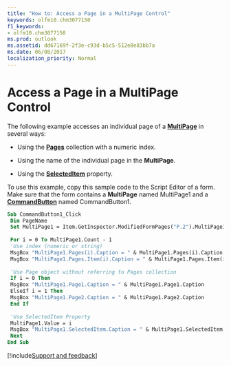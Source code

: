 ```yaml
---
title: "How to: Access a Page in a MultiPage Control"
keywords: olfm10.chm3077150
f1_keywords:
- olfm10.chm3077150
ms.prod: outlook
ms.assetid: dd67169f-2f3e-c93d-b5c5-512e8e83bb7a
ms.date: 06/08/2017
localization_priority: Normal
---
```



# Access a Page in a MultiPage Control

The following example accesses an individual page of a  **[MultiPage](../../../api/Outlook.multipage.md)** in several ways:


- Using the  **[Pages](../../../api/Outlook.pages(object).md)** collection with a numeric index.
    
- Using the name of the individual page in the  **MultiPage**.
    
- Using the  **[SelectedItem](../../../api/Outlook.multipage.selecteditem.md)** property.
    

To use this example, copy this sample code to the Script Editor of a form. Make sure that the form contains a  **MultiPage** named MultiPage1 and a **[CommandButton](../../../api/Outlook.commandbutton.md)** named CommandButton1.

```vb
Sub CommandButton1_Click 
 Dim PageName 
 Set MultiPage1 = Item.GetInspector.ModifiedFormPages("P.2").MultiPage1 
 
 For i = 0 To MultiPage1.Count - 1 
 'Use index (numeric or string) 
 MsgBox "MultiPage1.Pages(i).Caption = " & MultiPage1.Pages(i).Caption 
 MsgBox "MultiPage1.Pages.Item(i).Caption = " & MultiPage1.Pages.Item(i).Caption 
 
 'Use Page object without referring to Pages collection 
 If i = 0 Then 
 MsgBox "MultiPage1.Page1.Caption = " & MultiPage1.Page1.Caption 
 ElseIf i = 1 Then 
 MsgBox "MultiPage1.Page2.Caption = " & MultiPage1.Page2.Caption 
 End If 
 
 'Use SelectedItem Property 
 MultiPage1.Value = i 
 MsgBox "MultiPage1.SelectedItem.Caption = " & MultiPage1.SelectedItem.Caption 
 Next 
End Sub
```

[!include[Support and feedback](~/includes/feedback-boilerplate.md)]